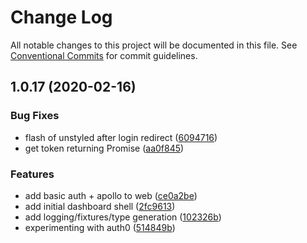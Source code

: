 # Change Log

All notable changes to this project will be documented in this file.
See [Conventional Commits](https://conventionalcommits.org) for commit guidelines.

## 1.0.17 (2020-02-16)


### Bug Fixes

* flash of unstyled after login redirect ([6094716](https://github.com/chrisd08/medtrac/commit/6094716820db53bc71bc9bd6087bd1755a74de63))
* get token returning Promise ([aa0f845](https://github.com/chrisd08/medtrac/commit/aa0f845cb710578d44ba60b5000a185daa0f3dce))


### Features

* add basic auth + apollo to web ([ce0a2be](https://github.com/chrisd08/medtrac/commit/ce0a2be14638aaa3c5dc6eb985c0448b5b8b1a53))
* add initial dashboard shell ([2fc9613](https://github.com/chrisd08/medtrac/commit/2fc9613e6834014a286d720786c6a881f266530a))
* add logging/fixtures/type generation ([102326b](https://github.com/chrisd08/medtrac/commit/102326b86b274b511713a2157bb1c29ae52576f6))
* experimenting with auth0 ([514849b](https://github.com/chrisd08/medtrac/commit/514849bf385e1c87b1513b892f01abcf3a82c32c))
